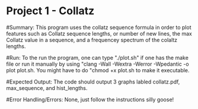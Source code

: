 # Project 1 - Collatz

#Summary:
This program uses the collatz sequence formula in order to plot features such as Collatz sequence lengths, or number of new lines, the max Collatz value in a sequence, and a frequencey spectrum of the colaltz lengths.

#Run:
To the run the program, one can type "./plot.sh" if one has the make file or run it manually by using "clang -Wall -Wextra -Werror -Wpedantic -o plot plot.sh. You might have to do "chmod +x plot.sh to make it executable.

#Expected Output:
The code should output 3 graphs labled collatz.pdf, max_sequence, and hist_lengths.

#Error Handling/Errors:
None, just follow the instructions silly goose!
